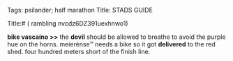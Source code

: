 Tags: psilander; half marathon
Title: STADS GUIDE
  
Title:# ( rambling nvcdz6DZ391uexhnwo1)
  
**bike vascaíno >>** the **devil** should be allowed to breathe to avoid the purple hue on the horns. meierènse™ needs a bike so it got **delivered** to the red shed. four hundred meters short of the finish line.
